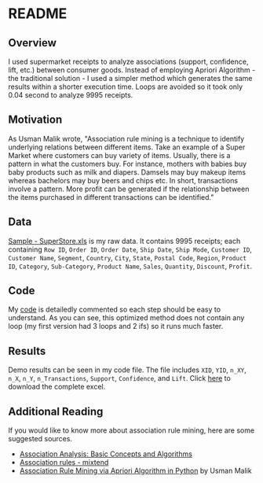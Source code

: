 README
================

Overview
----------
I used supermarket receipts to analyze associations (support, confidence, lift, etc.) between consumer goods. Instead of employing Apriori Algorithm - the traditional solution - I used a simpler method which generates the same results within a shorter execution time. Loops are avoided so it took only 0.04 second to analyze 9995 receipts.

Motivation
--------
As Usman Malik wrote, "Association rule mining is a technique to identify underlying relations between different items. Take an example of a Super Market where customers can buy variety of items. Usually, there is a pattern in what the customers buy. For instance, mothers with babies buy baby products such as milk and diapers. Damsels may buy makeup items whereas bachelors may buy beers and chips etc. In short, transactions involve a pattern. More profit can be generated if the relationship between the items purchased in different transactions can be identified."

Data
--------
[Sample - SuperStore.xls](https://github.com/HonglingLei/association-rule-mining/blob/master/Sample%20-%20Superstore.xls) is my raw data. It contains 9995 receipts; each containing `Row ID`,	`Order ID`,	`Order Date`,	`Ship Date`,	`Ship Mode`,	`Customer ID`,	`Customer Name`,	`Segment`,	`Country`,	`City`,	`State`,	`Postal Code`,	`Region`,	`Product ID`,	`Category`,	`Sub-Category`,	`Product Name`,	`Sales`,	`Quantity`,	`Discount`,	`Profit`.

Code
--------
My [code](https://github.com/HonglingLei/association-rule-mining/blob/master/%5BCode%5D%20Sample%20Superstore%20Association.ipynb) is detailedly commented so each step should be easy to understand. As you can see, this optimized method does not contain any loop (my first version had 3 loops and 2 ifs) so it runs much faster.

Results
--------
Demo results can be seen in my code file. The file includes `XID`, `YID`, `n_XY`, `n_X`, `n_Y`, `n_Transactions`, `Support`, `Confidence`, and `Lift`. Click [here](https://github.com/HonglingLei/association-rule-mining/blob/master/Sample%20Supperstore%20Association%20Results.xls) to download the complete excel.

Additional Reading 
--------
If you would like to know more about association rule mining, here are some suggested sources.
- [Association Analysis: Basic Concepts and Algorithms](https://github.com/HonglingLei/association-rule-mining/blob/master/Association%20analysis.pdf) 
- [Association rules - mixtend](http://rasbt.github.io/mlxtend/user_guide/frequent_patterns/association_rules/)
- [Association Rule Mining via Apriori Algorithm in Python](https://stackabuse.com/association-rule-mining-via-apriori-algorithm-in-python/) by Usman Malik

